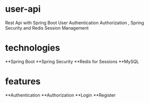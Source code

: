 # user-api
Rest Api with Spring Boot User Authentication Authorization , Spring Security and Redis Session Management

# technologies

**Spring Boot
**Spring Security
**Redis for Sessions
**MySQL

# features

**Authentication
**Authorization
**Login
**Register
